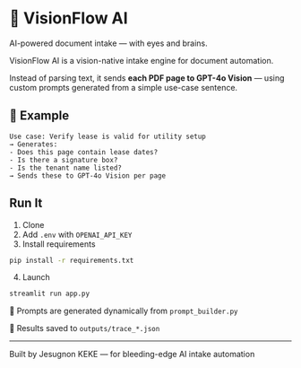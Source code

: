 # 📄 VisionFlow AI
AI-powered document intake — with eyes and brains.

VisionFlow AI is a vision-native intake engine for document automation.

Instead of parsing text, it sends **each PDF page to GPT-4o Vision** — using custom prompts generated from a simple use-case sentence.

## 🧠 Example

```
Use case: Verify lease is valid for utility setup
→ Generates:
- Does this page contain lease dates?
- Is there a signature box?
- Is the tenant name listed?
→ Sends these to GPT-4o Vision per page
```

## Run It
1. Clone
2. Add `.env` with `OPENAI_API_KEY`
3. Install requirements
```bash
pip install -r requirements.txt
```
4. Launch
```bash
streamlit run app.py
```

🧪 Prompts are generated dynamically from `prompt_builder.py`

📁 Results saved to `outputs/trace_*.json`

---

Built by Jesugnon KEKE — for bleeding-edge AI intake automation


